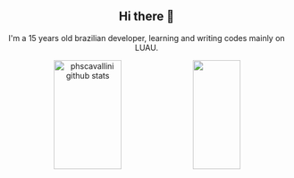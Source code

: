 <h2 align="center">Hi there 👋</h2>

<p align="center">I'm a 15 years old brazilian developer, learning and writing codes mainly on LUAU.</p>

<div align="center">  
  <img width="49%" height="195px" src="https://github-readme-stats.vercel.app/api?username=phscavallini&show_icons=true&count_private=true&hide_border=true&theme=maroongold" alt="phscavallini github stats"/> 
  <img width="41%" height="195px" src="https://github-readme-stats.vercel.app/api/top-langs/?username=phscavallini&layout=compact&hide_border=true&theme=maroongold&count_private=true"/>
</div>
